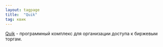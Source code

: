 ```yaml
---
layout: tagpage
title:  "Quik"
tag: квик
---
```


[Quik](https://arqatech.com/ru/products/quik/) -  программный комплекс для организации доступа к биржевым торгам.